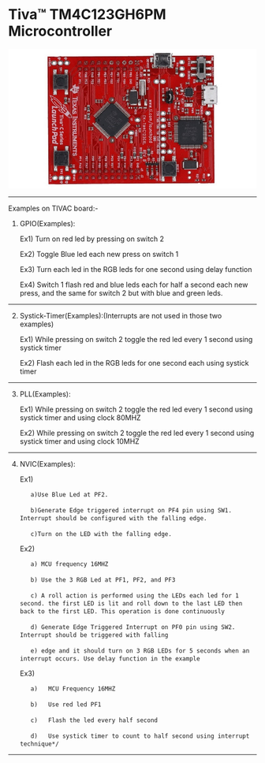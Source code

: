 # Tiva™ TM4C123GH6PM Microcontroller
![alt text](texas-launchpad-evolution-kit.jpg)
__________________________________________________________________________________
Examples on TIVAC board:-

1)  GPIO(Examples):

     Ex1) Turn on red led by pressing on switch 2

     Ex2) Toggle Blue led each new press on switch 1

     Ex3) Turn each led in the RGB leds for one second using delay function

     Ex4) Switch 1 flash red and blue leds each for half a second each new press, and the same
     for switch 2 but with blue and green leds.
_________________________________________________________________________________________________________________
2)  Systick-Timer(Examples):(Interrupts are not used in those two examples)

     Ex1) While pressing on switch 2 toggle the red led every 1 second using systick timer

     Ex2) Flash each led in the RGB leds for one second each using systick timer
_________________________________________________________________________________________________________________
3)  PLL(Examples):

     Ex1) While pressing on switch 2 toggle the red led every 1 second using systick timer and using clock 80MHZ

     Ex2) While pressing on switch 2 toggle the red led every 1 second using systick timer and using clock 10MHZ
_________________________________________________________________________________________________________________
4) NVIC(Examples):

     Ex1) 

          a)Use Blue Led at PF2.

          b)Generate Edge triggered interrupt on PF4 pin using SW1. Interrupt should be configured with the falling edge.

          c)Turn on the LED with the falling edge.

     Ex2) 

          a) MCU frequency 16MHZ

          b) Use the 3 RGB Led at PF1, PF2, and PF3

          c) A roll action is performed using the LEDs each led for 1 second. the first LED is lit and roll down to the last LED then back to the first LED. This operation is done continuously

          d) Generate Edge Triggered Interrupt on PF0 pin using SW2. Interrupt should be triggered with falling

          e) edge and it should turn on 3 RGB LEDs for 5 seconds when an interrupt occurs. Use delay function in the example

     Ex3) 
     
          a)   MCU Frequency 16MHZ

          b)   Use red led PF1

          c)   Flash the led every half second

          d)   Use systick timer to count to half second using interrupt technique*/

_________________________________________________________________________________________________________________